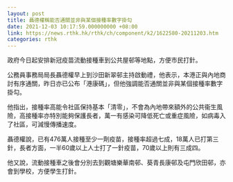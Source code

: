 ```yaml
---
layout: post
title: 聶德權稱能否通關並非與某個接種率數字掛勾
date: 2021-12-03 10:17:59.000000000 +08:00
link: https://news.rthk.hk/rthk/ch/component/k2/1622580-20211203.htm
categories: rthk
---
```


政府今日起安排新冠疫苗流動接種車到公共屋邨等地點，方便市民打針。

公務員事務局局長聶德權早上到沙田新翠邨主持啟動禮，他表示，本港正與內地商討有序通關，昨日亦已公布「港康碼」，但他強調能否通關並非與某個接種率數字掛勾。

他指出，接種率高能令社區保持基本「清零」，不會為內地帶來額外的公共衞生風險，高接種率亦特別能夠保護長者，萬一有感染可降低死亡或重症風險，如病毒入了社區，可減慢傳播速度。

聶德權說，已有476萬人接種至少一劑疫苗，接種率超過七成，18萬人已打第三針，長者方面，一半60歲以上人士打了一針疫苗，70歲以上則有三成四。

他又說，流動接種車之後會分別去到觀塘樂華南邨、葵青長康邨及屯門欣田邨，亦會到學校，方便學生打針。
